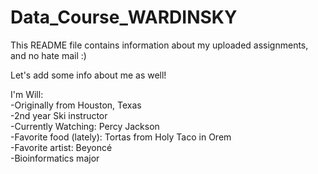 # Data_Course_WARDINSKY
This README file contains information about my uploaded assignments, and no hate mail :)

Let's add some info about me as well!

I'm Will:  
-Originally from Houston, Texas  
-2nd year Ski instructor  
-Currently Watching: Percy Jackson  
-Favorite food (lately): Tortas from Holy Taco in Orem  
-Favorite artist: Beyoncé  
-Bioinformatics major
